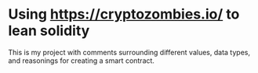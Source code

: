 # Using https://cryptozombies.io/ to lean solidity

This is my project with comments surrounding different values, data types, and reasonings for creating a smart contract.
